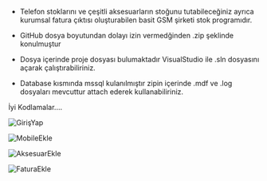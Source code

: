 + Telefon stoklarını ve çeşitli aksesuarların stoğunu tutabileceğiniz ayrıca kurumsal fatura çıktısı oluşturabilen basit GSM şirketi stok programıdır. 

+ GitHub dosya boyutundan dolayı izin vermedğinden .zip şeklinde konulmuştur

+ Dosya içerinde proje dosyası bulumaktadır VisualStudio ile .sln dosyasını açarak çalıştırabiliriniz.

+ Database kısmında mssql kulanılmıştır zipin içerinde .mdf ve .log dosyaları mevcuttur attach ederek kullanabiliriniz.

İyi Kodlamalar....

![GirişYap](https://user-images.githubusercontent.com/115365153/224332614-318fa5f9-d3f8-4657-8445-22728e9602a3.png)

![MobileEkle](https://user-images.githubusercontent.com/115365153/224332712-f26151f6-6acc-42ea-a659-fc37da5387e1.png)

![AksesuarEkle](https://user-images.githubusercontent.com/115365153/224332735-ca3d1288-68c0-4592-a7fb-d498c28cb56c.png)

![FaturaEkle](https://user-images.githubusercontent.com/115365153/224332755-b6b98550-34a7-4016-a710-5c529b2224c3.png)



